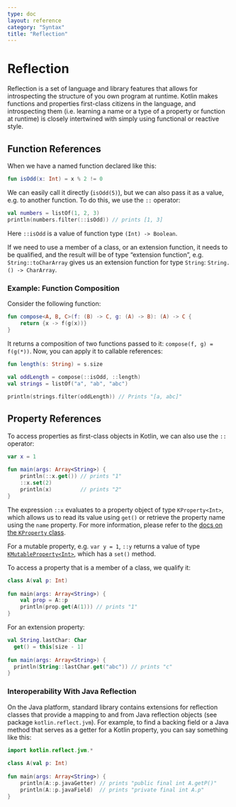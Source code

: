 ```yaml
---
type: doc
layout: reference
category: "Syntax"
title: "Reflection"
---
```


# Reflection

Reflection is a set of language and library features that allows for introspecting the structure of you own program at runtime.
Kotlin makes functions and properties first-class citizens in the language, and introspecting them (i.e. learning a name or 
a type of a property or function at runtime) is closely intertwined with simply using functional or reactive style.   

## Function References

When we have a named function declared like this:
  
``` kotlin
fun isOdd(x: Int) = x % 2 != 0
```

We can easily call it directly (`isOdd(5)`), but we can also pass it as a value, e.g. to another function. 
To do this, we use the `::` operator:  
  
``` kotlin
val numbers = listOf(1, 2, 3)
println(numbers.filter(::isOdd)) // prints [1, 3]
```

Here `::isOdd` is a value of function type `(Int) -> Boolean`. 

If we need to use a member of a class, or an extension function, it needs to be qualified, 
and the result will be of type “extension function”,
e.g. `String::toCharArray` gives us an extension function for type `String`: `String.() -> CharArray`.

### Example: Function Composition

Consider the following function:

``` kotlin
fun compose<A, B, C>(f: (B) -> C, g: (A) -> B): (A) -> C {
    return {x -> f(g(x))}
}
```

It returns a composition of two functions passed to it: `compose(f, g) = f(g(*))`. 
Now, you can apply it to callable references:


``` kotlin
fun length(s: String) = s.size
 
val oddLength = compose(::isOdd, ::length)
val strings = listOf("a", "ab", "abc")

println(strings.filter(oddLength)) // Prints "[a, abc]"
```

## Property References

To access properties as first-class objects in Kotlin, we can also use the `::` operator:

``` kotlin
var x = 1
 
fun main(args: Array<String>) {
    println(::x.get()) // prints "1"
    ::x.set(2)
    println(x)         // prints "2"
}
```

The expression `::x` evaluates to a property object of type `KProperty<Int>`, which allows us to read its
value using `get()` or retrieve the property name using the `name` property. For more information, please refer to
 the [docs on the `KProperty` class](http://jetbrains.github.io/kotlin/versions/snapshot/apidocs/kotlin/reflect/KProperty.html).

For a mutable property, e.g. `var y = 1`, `::y` returns a value of type [`KMutableProperty<Int>`](http://jetbrains.github.io/kotlin/versions/snapshot/apidocs/kotlin/reflect/KMutableProperty.html), 
which has a `set()` method. 
 
To access a property that is a member of a class, we qualify it:


``` kotlin
class A(val p: Int)
 
fun main(args: Array<String>) {
    val prop = A::p
    println(prop.get(A(1))) // prints "1"
}
```

For an extension property:


``` kotlin
val String.lastChar: Char
  get() = this[size - 1]
 
fun main(args: Array<String>) {
  println(String::lastChar.get("abc")) // prints "c"
}
```

### Interoperability With Java Reflection

On the Java platform, standard library contains extensions for reflection classes that provide a mapping to and from Java
  reflection objects (see package `kotlin.reflect.jvm`).
For example, to find a backing field or a Java method that serves as a getter for a Kotlin property, you can say something like this:


``` kotlin
import kotlin.reflect.jvm.*
 
class A(val p: Int)
 
fun main(args: Array<String>) {
    println(A::p.javaGetter) // prints "public final int A.getP()"
    println(A::p.javaField)  // prints "private final int A.p"
}
```
